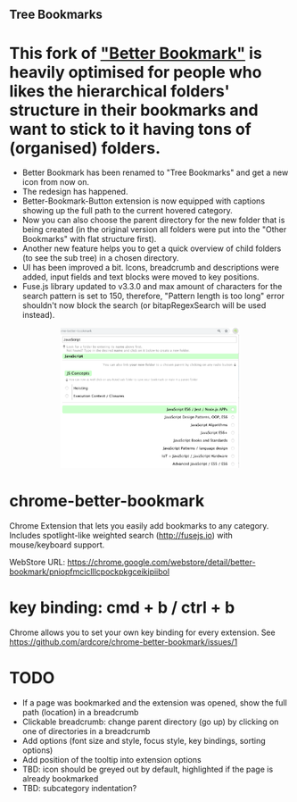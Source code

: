 ## Tree Bookmarks

# This fork of <a href="https://github.com/ardcore/chrome-better-bookmark">"Better Bookmark"</a> is heavily optimised for people who likes the hierarchical folders' structure in their bookmarks and want to stick to it having tons of (organised) folders.

- Better Bookmark has been renamed to "Tree Bookmarks" and get a new icon from now on.
- The redesign has happened.
- Better-Bookmark-Button extension is now equipped with captions showing up the full path to the current hovered category.
- Now you can also choose the parent directory for the new folder that is being created (in the original version all folders were put into the "Other Bookmarks" with flat structure first).
- Another new feature helps you to get a quick overview of child folders (to see the sub tree) in a chosen directory.
- UI has been improved a bit. Icons, breadcrumb and descriptions were added, input fields and text blocks were moved to key positions.
- Fuse.js library updated to v3.3.0 and max amount of characters for the search pattern is set to 150, therefore, "Pattern length is too long" error shouldn't now block the search (or bitapRegexSearch will be used instead).

<!--<p align="center"><img width="320" src="http://res.cloudinary.com/rootless/image/upload/v1542242610/public/better-bookmark-ui-improved.jpg" title="New Better Bookmark" alt="New Better Bookmark"></p>-->

<p align="center"><img width="320" src="https://github.com/galakhov/chrome-better-bookmark/raw/master/screenshot.png" title="Tree Bookmarks" alt="Tree Bookmarks"></p>

# chrome-better-bookmark

Chrome Extension that lets you easily add bookmarks to any category. Includes spotlight-like weighted search (http://fusejs.io) with mouse/keyboard support.

WebStore URL: https://chrome.google.com/webstore/detail/better-bookmark/pniopfmciclllcpockpkgceikipiibol

# key binding: cmd + b / ctrl + b

Chrome allows you to set your own key binding for every extension. See https://github.com/ardcore/chrome-better-bookmark/issues/1

# TODO

- If a page was bookmarked and the extension was opened, show the full path (location) in a breadcrumb
- Clickable breadcrumb: change parent directory (go up) by clicking on one of directories in a breadcrumb
- Add options (font size and style, focus style, key bindings, sorting options)
- Add position of the tooltip into extension options
- TBD: icon should be greyed out by default, highlighted if the page is already bookmarked
- TBD: subcategory indentation?
